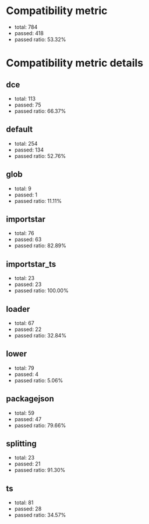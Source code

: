 # Compatibility metric
- total: 784
- passed: 418
- passed ratio: 53.32%
# Compatibility metric details
## dce
- total: 113
- passed: 75
- passed ratio: 66.37%
## default
- total: 254
- passed: 134
- passed ratio: 52.76%
## glob
- total: 9
- passed: 1
- passed ratio: 11.11%
## importstar
- total: 76
- passed: 63
- passed ratio: 82.89%
## importstar_ts
- total: 23
- passed: 23
- passed ratio: 100.00%
## loader
- total: 67
- passed: 22
- passed ratio: 32.84%
## lower
- total: 79
- passed: 4
- passed ratio: 5.06%
## packagejson
- total: 59
- passed: 47
- passed ratio: 79.66%
## splitting
- total: 23
- passed: 21
- passed ratio: 91.30%
## ts
- total: 81
- passed: 28
- passed ratio: 34.57%
